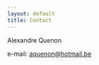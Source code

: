 ```yaml
---
layout: default
title: Contact
---
```


Alexandre Quenon

e-mail: [aquenon@hotmail.be](mailto:aquenon@hotmail.be)